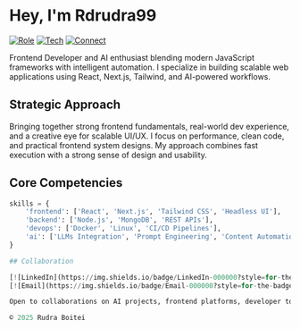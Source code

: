 # Hey, I'm Rdrudra99

[![Role](https://img.shields.io/badge/Role-SaaS%20Founder-000000?style=for-the-badge&logoColor=white)](https://whyme.tech)
[![Tech](https://img.shields.io/badge/TechStack-Next.js%20%7C%20React%20%7C%20AI-000000?style=for-the-badge&logoColor=white)](https://whyme.tech)
[![Connect](https://img.shields.io/badge/Connect-LinkedIn-000000?style=for-the-badge&logo=linkedin&logoColor=white)](https://linkedin.com/in/rdrudra99)

Frontend Developer and AI enthusiast blending modern JavaScript frameworks with intelligent automation. I specialize in building scalable web applications using React, Next.js, Tailwind, and AI-powered workflows.

## Strategic Approach

Bringing together strong frontend fundamentals, real-world dev experience, and a creative eye for scalable UI/UX. I focus on performance, clean code, and practical frontend system designs. My approach combines fast execution with a strong sense of design and usability.

## Core Competencies

```python
skills = {
    'frontend': ['React', 'Next.js', 'Tailwind CSS', 'Headless UI'],
    'backend': ['Node.js', 'MongoDB', 'REST APIs'],
    'devops': ['Docker', 'Linux', 'CI/CD Pipelines'],
    'ai': ['LLMs Integration', 'Prompt Engineering', 'Content Automation']
}

## Collaboration

[![LinkedIn](https://img.shields.io/badge/LinkedIn-000000?style=for-the-badge&logo=linkedin&logoColor=white)](https://www.linkedin.com/in/rudraboitei)
[![Email](https://img.shields.io/badge/Email-000000?style=for-the-badge&logo=gmail&logoColor=white)](mailto:rudraboitei@gmail.com)

Open to collaborations on AI projects, frontend platforms, developer tools, and product UI/UX systems. Passionate about clean design, fast performance, and solving real problems with tech.

© 2025 Rudra Boitei
